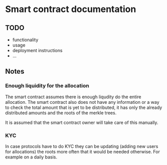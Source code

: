 # Smart contract documentation

## TODO

- functionality
- usage
- deployment instructions
- ...

## Notes

### Enough liquidity for the allocation

The smart contract assumes there is enough liqudity do the entire allocation. The smart contract also does not have any information or a way to check the total amount that is yet to be distributed, it has only the already distributed amounts and the roots of the merkle trees.

It is assumed that the smart contract owner will take care of this manually.

### KYC

In case protocols have to do KYC they can be updating (adding new users for allocations) the roots more often that it would be needed otherwise. For example on a daily basis.
